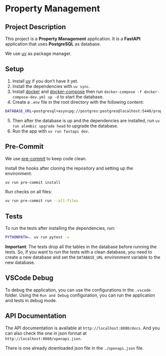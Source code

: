 # Property Management

## Project Description

This project is a **Property Management** application. It is a **FastAPI** application that uses **PostgreSQL** as database.

We use [uv](https://docs.astral.sh/uv/) as package manager.

## Setup

1. Install [uv](https://docs.astral.sh/uv/) if you don’t have it yet.
2. Install the dependencies with `uv sync`.
3. Install [docker](https://docs.docker.com/engine/install/) and [docker-compose](https://docs.docker.com/compose/install/) then run `docker-compose -f docker-compose-dev.yml up -d` to start the database.
4. Create a `.env` file in the root directory with the following content:
```bash
DATABASE_URL=postgresql+asyncpg://postgres:postgres@localhost:5440/property
```
5. Then after the database is up and the dependencies are installed, run `uv run alembic upgrade head` to upgrade the database.
6. Run the app with `uv run fastapi dev`.

## Pre-Commit

We use [pre-commit](https://pre-commit.com/) to keep code clean.

Install the hooks after cloning the repository and setting up the environment:

```bash
uv run pre-commit install
```

Run checks on all files:

```bash
uv run pre-commit run --all-files
```


## Tests

To run the tests after installing the dependencies, run:

```bash
PYTHONPATH=. uv run pytest -v
```

**Important**: The tests drop all the tables in the database before running the tests. So, if you want to run the tests with a clean database, you need to create a new database and set the `DATABASE_URL` environment variable to the new database.

## VSCode Debug

To debug the application, you can use the configurations in the `.vscode` folder.
Using the `Run and Debug` configuration, you can run the application and tests in debug mode.


## API Documentation

The API documentation is available at `http://localhost:8080/docs`. And you can also check the one in json format at `http://localhost:8080/openapi.json`.

There is one already downloaded json file in the `./openapi.json` file.
